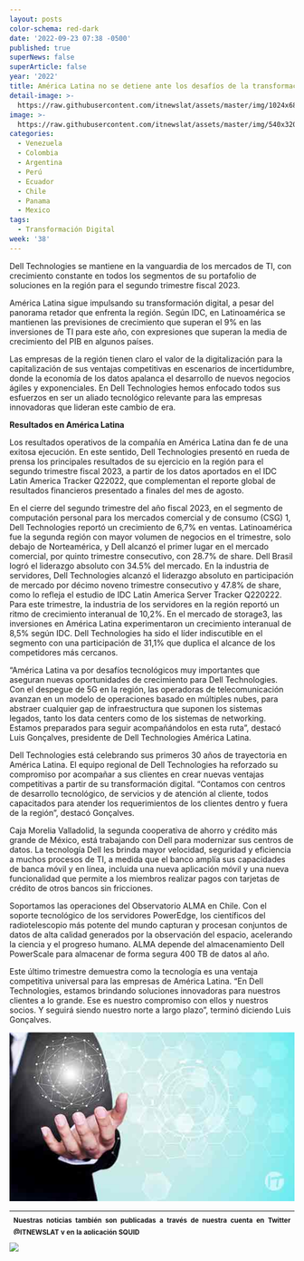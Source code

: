 ```yaml
---
layout: posts
color-schema: red-dark
date: '2022-09-23 07:38 -0500'
published: true
superNews: false
superArticle: false
year: '2022'
title: América Latina no se detiene ante los desafíos de la transformación digital
detail-image: >-
  https://raw.githubusercontent.com/itnewslat/assets/master/img/1024x680/TransformacionDigital-g.jpg
image: >-
  https://raw.githubusercontent.com/itnewslat/assets/master/img/540x320/TransformacionDigital-p.jpg
categories:
  - Venezuela
  - Colombia
  - Argentina
  - Perú
  - Ecuador
  - Chile
  - Panama
  - Mexico
tags:
  - Transformación Digital
week: '38'
---
```

Dell Technologies se mantiene en la vanguardia de los mercados de TI, con crecimiento constante en todos los segmentos de su portafolio de soluciones en la región para el segundo trimestre fiscal 2023.

América Latina sigue impulsando su transformación digital, a pesar del panorama retador que enfrenta la región. Según IDC, en Latinoamérica se mantienen las previsiones de crecimiento que superan el 9% en las inversiones de TI para este año, con expresiones que superan la media de crecimiento del PIB en algunos países. 

Las empresas de la región tienen claro el valor de la digitalización para la capitalización de sus ventajas competitivas en escenarios de incertidumbre, donde la economía de los datos apalanca el desarrollo de nuevos negocios ágiles y exponenciales. En Dell Technologies hemos enfocado todos sus esfuerzos en ser un aliado tecnológico relevante para las empresas innovadoras que lideran este cambio de era.

**Resultados en América Latina**

Los resultados operativos de la compañía en América Latina dan fe de una exitosa ejecución. En este sentido, Dell Technologies presentó en rueda de prensa los principales resultados de su ejercicio en la región para el segundo trimestre fiscal 2023, a partir de los datos aportados en el IDC Latin America Tracker Q22022, que complementan el reporte global de resultados financieros presentado a finales del mes de agosto.

En el cierre del segundo trimestre del año fiscal 2023, en el segmento de computación personal para los mercados comercial y de consumo (CSG) 1, Dell Technologies reportó un crecimiento de 6,7% en ventas. Latinoamérica fue la segunda región con mayor volumen de negocios en el trimestre, solo debajo de Norteamérica, y Dell alcanzó el primer lugar en el mercado comercial, por quinto trimestre consecutivo, con 28.7% de share. Dell Brasil logró el liderazgo absoluto con 34.5% del mercado.
En la industria de servidores, Dell Technologies alcanzó el liderazgo absoluto en participación de mercado por décimo noveno trimestre consecutivo y 47.8% de share, como lo refleja el estudio de IDC Latin America Server Tracker Q220222. Para este trimestre, la industria de los servidores en la región reportó un ritmo de crecimiento interanual de 10,2%.
En el mercado de storage3, las inversiones en América Latina experimentaron un crecimiento interanual de 8,5% según IDC. Dell Technologies ha sido el líder indiscutible en el segmento con una participación de 31,1% que duplica el alcance de los competidores más cercanos.
 
“América Latina va por desafíos tecnológicos muy importantes que aseguran nuevas oportunidades de crecimiento para Dell Technologies. Con el despegue de 5G en la región, las operadoras de telecomunicación avanzan en un modelo de operaciones basado en múltiples nubes, para abstraer cualquier gap de infraestructura que suponen los sistemas legados, tanto los data centers como de los sistemas de networking. Estamos preparados para seguir acompañándolos en esta ruta”, destacó Luis Gonçalves, presidente de Dell Technologies América Latina.

Dell Technologies está celebrando sus primeros 30 años de trayectoria en América Latina. El equipo regional de Dell Technologies ha reforzado su compromiso por acompañar a sus clientes en crear nuevas ventajas competitivas a partir de su transformación digital. “Contamos con centros de desarrollo tecnológico, de servicios y de atención al cliente, todos capacitados para atender los requerimientos de los clientes dentro y fuera de la región”, destacó Gonçalves.

Caja Morelia Valladolid, la segunda cooperativa de ahorro y crédito más grande de México, está trabajando con Dell para modernizar sus centros de datos. La tecnología Dell les brinda mayor velocidad, seguridad y eficiencia a muchos procesos de TI, a medida que el banco amplía sus capacidades de banca móvil y en línea, incluida una nueva aplicación móvil y una nueva funcionalidad que permite a los miembros realizar pagos con tarjetas de crédito de otros bancos sin fricciones.

Soportamos las operaciones del Observatorio ALMA en Chile. Con el soporte tecnológico de los servidores PowerEdge, los científicos del radiotelescopio más potente del mundo capturan y procesan conjuntos de datos de alta calidad generados por la observación del espacio, acelerando la ciencia y el progreso humano. ALMA depende del almacenamiento Dell PowerScale para almacenar de forma segura 400 TB de datos al año.

Este último trimestre demuestra como la tecnología es una ventaja competitiva universal para las empresas de América Latina. “En Dell Technologies, estamos brindando soluciones innovadoras para nuestros clientes a lo grande. Ese es nuestro compromiso con ellos y nuestros socios. Y seguirá siendo nuestro norte a largo plazo”, terminó diciendo Luis Gonçalves.

![](https://raw.githubusercontent.com/itnewslat/assets/master/img/540x320/TransformacionDigital-p.jpg)

<table style="height: 42px;" width="569">
<tbody>
<tr>
<td style="text-align: justify;"><sub><strong>Nuestras noticias también son publicadas a través de nuestra cuenta en Twitter <a href="https://twitter.com/itnewslat?lang=es">@ITNEWSLAT</a> y en la aplicación <a href="https://squidapp.co/en/">SQUID</a></strong></sub></td>
</tr>
</tbody>
</table>

<img src="https://tracker.metricool.com/c3po.jpg?hash=56f88a41e39ab42c063cc51676587a04"/>
